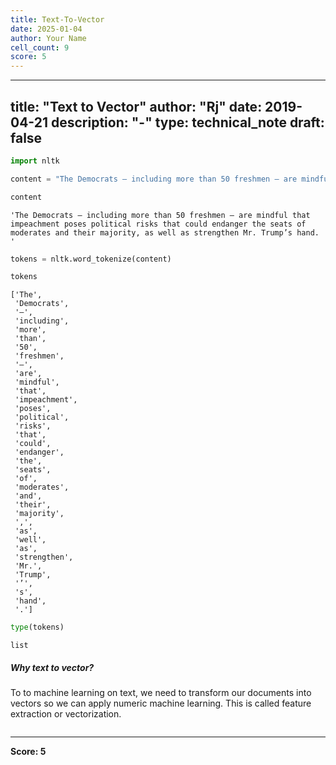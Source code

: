```yaml
---
title: Text-To-Vector
date: 2025-01-04
author: Your Name
cell_count: 9
score: 5
---
```


---
title: "Text to Vector"
author: "Rj"
date: 2019-04-21
description: "-"
type: technical_note
draft: false
---

```python
import nltk
```


```python
content = "The Democrats — including more than 50 freshmen — are mindful that impeachment poses political risks that could endanger the seats of moderates and their majority, as well as strengthen Mr. Trump’s hand. "
```


```python
content
```




    'The Democrats — including more than 50 freshmen — are mindful that impeachment poses political risks that could endanger the seats of moderates and their majority, as well as strengthen Mr. Trump’s hand. '




```python
tokens = nltk.word_tokenize(content)
```


```python
tokens
```




    ['The',
     'Democrats',
     '—',
     'including',
     'more',
     'than',
     '50',
     'freshmen',
     '—',
     'are',
     'mindful',
     'that',
     'impeachment',
     'poses',
     'political',
     'risks',
     'that',
     'could',
     'endanger',
     'the',
     'seats',
     'of',
     'moderates',
     'and',
     'their',
     'majority',
     ',',
     'as',
     'well',
     'as',
     'strengthen',
     'Mr.',
     'Trump',
     '’',
     's',
     'hand',
     '.']




```python
type(tokens)
```




    list



##### Why text to vector?

To to machine learning on text, we need to transform our documents into vectors so we can apply numeric machine learning. This is called feature extraction or vectorization.


```python

```


---
**Score: 5**